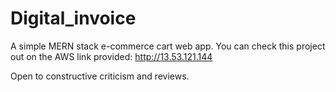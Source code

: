 # Digital_invoice
A simple MERN stack e-commerce cart web app.
You can check this project out on the AWS link provided: http://13.53.121.144

Open to constructive criticism and reviews. 
